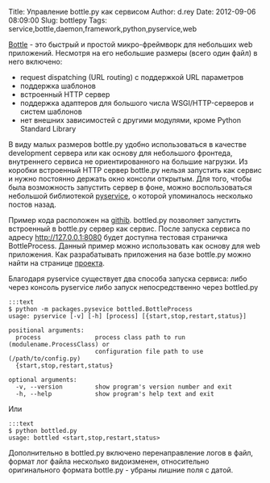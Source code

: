 Title: Управление bottle.py как сервисом
Author: d.rey
Date: 2012-09-06 08:09:00
Slug: bottlepy
Tags: service,bottle,daemon,framework,python,pyservice,web

[Bottle](http://bottlepy.org/) - это быстрый и простой микро-фреймворк для небольших web приложений. Несмотря на его небольшие размеры (всего один файл) в него включено:

- request dispatching (URL routing) с поддержкой URL параметров
- поддержка шаблонов 
- встроенный HTTP сервер
- поддержка адаптеров для большого числа WSGI/HTTP-серверов и систем шаблонов
- нет внешних зависимостей с другими модулями, кроме Python Standard Library 

В виду малых размеров bottle.py удобно использоваться в качестве development сервера или как основу для небольшого фронтеда, внутреннего сервиса не ориентированного на большие нагрузки. Из коробки встроенный HTTP сервер bottle.py нельзя запустить как сервис и нужно постоянно держать окно консоли открытым. Для того, чтобы была возможность запустить сервер в фоне, можно воспользоваться небольшой библиотекой [pyservice](https://github.com/ownport/pyservice), о которой упоминалось несколько постов назад.

Пример кода расположен на [githib](https://github.com/ownport/pyservice/tree/master/examples/bottlepy-daemon). bottled.py позволяет запустить встроенный в bottle.py сервер как сервис. После запуска сервиса по адресу http://127.0.0.1:8080 будет доступна тестовая страничка BottleProcess. Данный пример можно использовать как основу для web приложения. Как разрабатывать приложения на базе bottle.py можно найти на странице [проекта](http://bottlepy.org/).

Благодаря pyservice существует два способа запуска сервиса: либо через консоль pyservice либо запуск непосредственно через bottled.py

    :::text
    $ python -m packages.pysevice bottled.BottleProcess
    usage: pyservice [-v] [-h] [process] [{start,stop,restart,status}]
    
    positional arguments:
      process               process class path to run (modulename.ProcessClass) or
                            configuration file path to use (/path/to/config.py)
      {start,stop,restart,status}
    
    optional arguments:
      -v, --version         show program's version number and exit
      -h, --help            show program's help text and exit
    
Или

    :::text
    $ python bottled.py 
    usage: bottled <start,stop,restart,status>
    
Дополнительно в bottled.py включено перенаправление логов в файл, формат лог файла несколько видоизменен, относительно оригинального формата bottle.py - убраны лишние поля с датой. 

